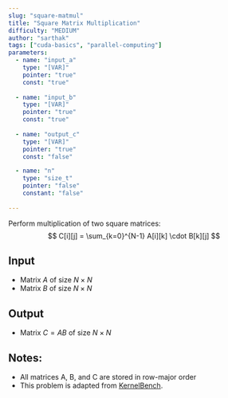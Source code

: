 ```yaml
---
slug: "square-matmul"
title: "Square Matrix Multiplication"
difficulty: "MEDIUM"
author: "sarthak"
tags: ["cuda-basics", "parallel-computing"]
parameters:
  - name: "input_a"
    type: "[VAR]"
    pointer: "true"
    const: "true"
  
  - name: "input_b"
    type: "[VAR]"
    pointer: "true"
    const: "true"
  
  - name: "output_c"
    type: "[VAR]"
    pointer: "true"
    const: "false"

  - name: "n" 
    type: "size_t"
    pointer: "false"
    constant: "false"
    
---
```


Perform multiplication of two square matrices:
$$
C[i][j] = \sum_{k=0}^{N-1} A[i][k] \cdot B[k][j]
$$

## Input
- Matrix $A$ of size $N \times N$
- Matrix $B$ of size $N \times N$ 

## Output
- Matrix $C = AB$ of size $N \times N$

## Notes:
- All matrices $\text{A}$, $\text{B}$, and $\text{C}$ are stored in row-major order
- This problem is adapted from [KernelBench](https://github.com/ScalingIntelligence/KernelBench/blob/main/KernelBench/level1/1_Square_matrix_multiplication_.py).